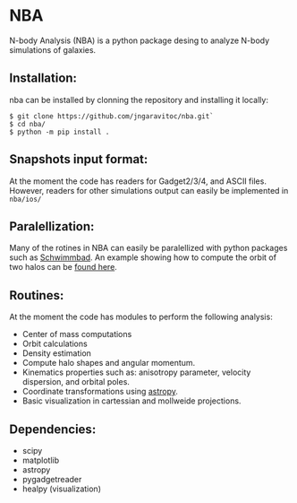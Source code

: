 # NBA

N-body Analysis (NBA) is a python package desing to analyze N-body simulations of galaxies.


## Installation:


nba can be installed by clonning the repository and installing it locally:

```
$ git clone https://github.com/jngaravitoc/nba.git`
$ cd nba/
$ python -m pip install .
```

## Snapshots input format: 

At the moment the code has readers for Gadget2/3/4, and ASCII files. However, readers for other simulations 
output can easily be implemented in `nba/ios/`

## Paralellization:

Many of the rotines in NBA can easily be paralellized with python packages such as [Schwimmbad](https://schwimmbad.readthedocs.io/en/latest/index.html). An example showing how to compute
the orbit of two halos can be [found here](https://github.com/jngaravitoc/nba/blob/main/tutorials/compute_orbit_parallel.py). 


## Routines:

At the moment the code has modules to perform the following analysis: 
- Center of mass computations
- Orbit calculations
- Density estimation 
- Compute halo shapes and angular momentum. 
- Kinematics properties such as: anisotropy parameter, velocity dispersion, and orbital poles.
- Coordinate transformations using [astropy](https://github.com/astropy/astropy).
- Basic visualization in cartessian and mollweide projections. 

## Dependencies:

- scipy
- matplotlib
- astropy
- pygadgetreader 
- healpy (visualization)
